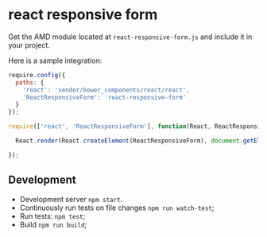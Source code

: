 # react responsive form

Get the AMD module located at `react-responsive-form.js` and include it in your project.

Here is a sample integration:

```js
require.config({
  paths: {
    'react': 'vendor/bower_components/react/react',
    'ReactResponsiveForm': 'react-responsive-form'
  }
});

require(['react', 'ReactResponsiveForm'], function(React, ReactResponsiveForm) {

  React.render(React.createElement(ReactResponsiveForm), document.getElementById('widget-container'));

});
```

## Development

* Development server `npm start`.
* Continuously run tests on file changes `npm run watch-test`;
* Run tests: `npm test`;
* Build `npm run build`;
